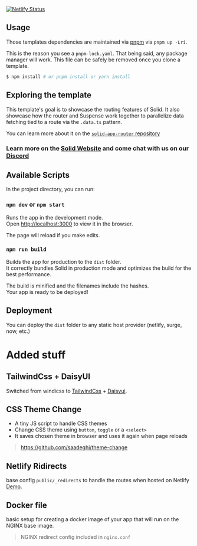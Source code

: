 [![Netlify Status](https://api.netlify.com/api/v1/badges/2fa9e990-d735-48ad-9af2-c1c67fca2631/deploy-status)](https://app.netlify.com/sites/serene-gecko-45e2cc/deploys)

## Usage

Those templates dependencies are maintained via [pnpm](https://pnpm.io) via `pnpm up -Lri`.

This is the reason you see a `pnpm-lock.yaml`. That being said, any package manager will work. This file can be safely be removed once you clone a template.

```bash
$ npm install # or pnpm install or yarn install
```

## Exploring the template

This template's goal is to showcase the routing features of Solid.
It also showcase how the router and Suspense work together to parallelize data fetching tied to a route via the `.data.ts` pattern.

You can learn more about it on the [`solid-app-router` repository](https://github.com/solidjs/solid-app-router)

### Learn more on the [Solid Website](https://solidjs.com) and come chat with us on our [Discord](https://discord.com/invite/solidjs)

## Available Scripts

In the project directory, you can run:

### `npm dev` or `npm start`

Runs the app in the development mode.<br>
Open [http://localhost:3000](http://localhost:3000) to view it in the browser.

The page will reload if you make edits.<br>

### `npm run build`

Builds the app for production to the `dist` folder.<br>
It correctly bundles Solid in production mode and optimizes the build for the best performance.

The build is minified and the filenames include the hashes.<br>
Your app is ready to be deployed!

## Deployment

You can deploy the `dist` folder to any static host provider (netlify, surge, now, etc.)

# Added  stuff

## TailwindCss + DaisyUI

Switched from windicss to [TailwindCss](https://tailwindcss.com/docs/guides/solidjs) + [Daisyui](https://daisyui.com/docs/install/).

## CSS Theme Change

- A tiny JS script to handle CSS themes
- Change CSS theme using `button`, `toggle` or a `<select>`
- It saves chosen theme in browser and uses it again when page reloads

> https://github.com/saadeghi/theme-change

## Netlify Ridirects 

base config `public/_redirects` to handle the routes when hosted on Netlify [Demo](https://solidrouter.netlify.nvds.be/).

## Docker file

basic setup for creating a docker image of your app that will run on the NGINX base image. 
> NGINX redirect config included in `nginx.conf` 